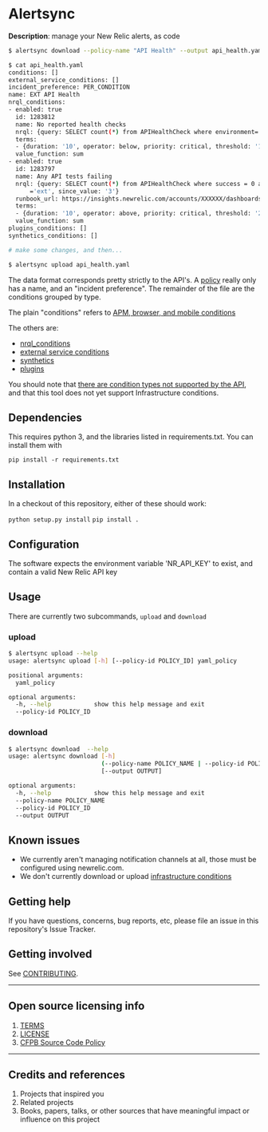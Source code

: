 # Alertsync

**Description**:  manage your New Relic alerts, as code

```bash
$ alertsync download --policy-name "API Health" --output api_health.yaml

$ cat api_health.yaml 
conditions: []
external_service_conditions: []
incident_preference: PER_CONDITION
name: EXT API Health
nrql_conditions:
- enabled: true
  id: 1283812
  name: No reported health checks
  nrql: {query: SELECT count(*) from APIHealthCheck where environment='ext', since_value: '3'}
  terms:
  - {duration: '10', operator: below, priority: critical, threshold: '1', time_function: any}
  value_function: sum
- enabled: true
  id: 1283797
  name: Any API tests failing
  nrql: {query: SELECT count(*) from APIHealthCheck where success = 0 and environment
      ='ext', since_value: '3'}
  runbook_url: https://insights.newrelic.com/accounts/XXXXXX/dashboards/554146
  terms:
  - {duration: '10', operator: above, priority: critical, threshold: '2', time_function: any}
  value_function: sum
plugins_conditions: []
synthetics_conditions: []

# make some changes, and then...

$ alertsync upload api_health.yaml
```

The data format corresponds pretty strictly to the API's. A [policy](https://docs.newrelic.com/docs/alerts/rest-api-alerts/new-relic-alerts-rest-api/rest-api-calls-new-relic-alerts#policies) really only has a name, and an "incident preference". The remainder of the file are the conditions grouped by type.

The plain "conditions" refers to [APM, browser, and mobile conditions](https://docs.newrelic.com/docs/alerts/rest-api-alerts/new-relic-alerts-rest-api/rest-api-calls-new-relic-alerts#conditions)

The others are:

- [nrql_conditions](https://docs.newrelic.com/docs/alerts/rest-api-alerts/new-relic-alerts-rest-api/rest-api-calls-new-relic-alerts#conditions-nrql)
- [external service conditions](https://docs.newrelic.com/docs/alerts/rest-api-alerts/new-relic-alerts-rest-api/rest-api-calls-new-relic-alerts#ext-services-conditions)
- [synthetics](https://docs.newrelic.com/docs/alerts/rest-api-alerts/new-relic-alerts-rest-api/rest-api-calls-new-relic-alerts#synthetics-conditions)
- [plugins](https://docs.newrelic.com/docs/alerts/rest-api-alerts/new-relic-alerts-rest-api/rest-api-calls-new-relic-alerts#plugins-conditions)

You should note that [there are condition types not supported by the API](https://docs.newrelic.com/docs/alerts/rest-api-alerts/new-relic-alerts-rest-api/rest-api-calls-new-relic-alerts#excluded), and that this tool does not yet support Infrastructure conditions.



## Dependencies

This requires python 3, and the libraries listed in requirements.txt. You can install them with

`pip install -r requirements.txt`

## Installation

In a checkout of this repository, either of these should work:

`python setup.py install`
`pip install .`


## Configuration

The software expects the environment variable 'NR_API_KEY' to exist, and contain a valid New Relic API key

## Usage

There are currently two subcommands, `upload` and `download`

### upload

```bash
$ alertsync upload --help
usage: alertsync upload [-h] [--policy-id POLICY_ID] yaml_policy

positional arguments:
  yaml_policy

optional arguments:
  -h, --help            show this help message and exit
  --policy-id POLICY_ID
```

### download

```bash
$ alertsync download  --help
usage: alertsync download [-h]
                          (--policy-name POLICY_NAME | --policy-id POLICY_ID)
                          [--output OUTPUT]

optional arguments:
  -h, --help            show this help message and exit
  --policy-name POLICY_NAME
  --policy-id POLICY_ID
  --output OUTPUT
```

## Known issues

- We currently aren't managing notification channels at all, those must be configured using newrelic.com.
- We don't currently download or upload [infrastructure conditions](https://docs.newrelic.com/docs/infrastructure/new-relic-infrastructure/infrastructure-alert-conditions/rest-api-calls-new-relic-infrastructure-alerts)

## Getting help


If you have questions, concerns, bug reports, etc, please file an issue in this repository's Issue Tracker.

## Getting involved


See [CONTRIBUTING](CONTRIBUTING.md).


----

## Open source licensing info
1. [TERMS](TERMS.md)
2. [LICENSE](LICENSE)
3. [CFPB Source Code Policy](https://github.com/cfpb/source-code-policy/)


----

## Credits and references

1. Projects that inspired you
2. Related projects
3. Books, papers, talks, or other sources that have meaningful impact or influence on this project

